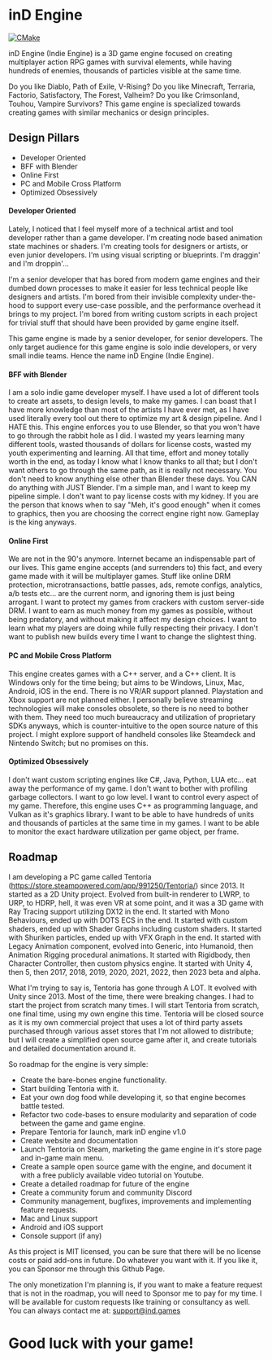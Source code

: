 # inD Engine

[![CMake](https://github.com/inD-games/engine/actions/workflows/cmake.yml/badge.svg?branch=main)](https://github.com/inD-games/engine/actions/workflows/cmake.yml)

inD Engine (Indie Engine) is a 3D game engine focused on creating multiplayer action RPG games with survival elements, while having hundreds of enemies, thousands of particles visible at the same time.

Do you like Diablo, Path of Exile, V-Rising? Do you like Minecraft, Terraria, Factorio, Satisfactory, The Forest, Valheim? Do you like Crimsonland, Touhou, Vampire Survivors? This game engine is specialized towards creating games with similar mechanics or design principles.

## Design Pillars
  * Developer Oriented
  * BFF with Blender
  * Online First
  * PC and Mobile Cross Platform
  * Optimized Obsessively
  
#### Developer Oriented
Lately, I noticed that I feel myself more of a technical artist and tool developer rather than a game developer. I'm creating node based animation state machines or shaders. I'm creating tools for designers or artists, or even junior developers. I'm using visual scripting or blueprints. I'm draggin' and I'm droppin'...

I'm a senior developer that has bored from modern game engines and their dumbed down processes to make it easier for less technical people like designers and artists. I'm bored from their invisible complexity under-the-hood to support every use-case possible, and the performance overhead it brings to my project. I'm bored from writing custom scripts in each project for trivial stuff that should have been provided by game engine itself.

This game engine is made by a senior developer, for senior developers. The only target audience for this game engine is solo indie developers, or very small indie teams. Hence the name inD Engine (Indie Engine).

#### BFF with Blender
I am a solo indie game developer myself. I have used a lot of different tools to create art assets, to design levels, to make my games. I can boast that I have more knowledge than most of the artists I have ever met, as I have used literally every tool out there to optimize my art & design pipeline. And I HATE this. This engine enforces you to use Blender, so that you won't have to go through the rabbit hole as I did. I wasted my years learning many different tools, wasted thousands of dollars for license costs, wasted my youth experimenting and learning. All that time, effort and money totally worth in the end, as today I know what I know thanks to all that; but I don't want others to go through the same path, as it is really not necessary. You don't need to know anything else other than Blender these days. You CAN do anything with JUST Blender. I'm a simple man, and I want to keep my pipeline simple. I don't want to pay license costs with my kidney. If you are the person that knows when to say "Meh, it's good enough" when it comes to graphics, then you are choosing the correct engine right now. Gameplay is the king anyways.

#### Online First
We are not in the 90's anymore. Internet became an indispensable part of our lives. This game engine accepts (and surrenders to) this fact, and every game made with it will be multiplayer games. Stuff like online DRM protection, microtransactions, battle passes, ads, remote configs, analytics, a/b tests etc... are the current norm, and ignoring them is just being arrogant. I want to protect my games from crackers with custom server-side DRM. I want to earn as much money from my games as possible, without being predatory, and without making it affect my design choices. I want to learn what my players are doing while fully respecting their privacy. I don't want to publish new builds every time I want to change the slightest thing.

#### PC and Mobile Cross Platform
This engine creates games with a C++ server, and a C++ client. It is Windows only for the time being; but aims to be Windows, Linux, Mac, Android, iOS in the end. There is no VR/AR support planned. Playstation and Xbox support are not planned either. I personally believe streaming technologies will make consoles obsolete, so there is no need to bother with them. They need too much bureaucracy and utilization of proprietary SDKs anyways, which is counter-intuitive to the open source nature of this project. I might explore support of handheld consoles like Steamdeck and Nintendo Switch; but no promises on this.

#### Optimized Obsessively
I don't want custom scripting engines like C#, Java, Python, LUA etc... eat away the performance of my game. I don't want to bother with profiling garbage collectors. I want to go low level. I want to control every aspect of my game. Therefore, this engine uses C++ as programming language, and Vulkan as it's graphics library. I want to be able to have hundreds of units and thousands of particles at the same time in my games. I want to be able to monitor the exact hardware utilization per game object, per frame.

## Roadmap
I am developing a PC game called Tentoria (https://store.steampowered.com/app/991250/Tentoria/) since 2013. It started as a 2D Unity project. Evolved from built-in renderer to LWRP, to URP, to HDRP, hell, it was even VR at some point, and it was a 3D game with Ray Tracing support utilizing DX12 in the end. It started with Mono Behaviours, ended up with DOTS ECS in the end. It started with custom shaders, ended up with Shader Graphs including custom shaders. It started with Shuriken particles, ended up with VFX Graph in the end. It started with Legacy Animation component, evolved into Generic, into Humanoid, then Animation Rigging procedural animations. It started with Rigidbody, then Character Controller, then custom physics engine. It started with Unity 4, then 5, then 2017, 2018, 2019, 2020, 2021, 2022, then 2023 beta and alpha.

What I'm trying to say is, Tentoria has gone through A LOT. It evolved with Unity since 2013. Most of the time, there were breaking changes. I had to start the project from scratch many times. I will start Tentoria from scratch, one final time, using my own engine this time. Tentoria will be closed source as it is my own commercial project that uses a lot of third party assets purchased through various asset stores that I'm not allowed to distribute; but I will create a simplified open source game after it, and create tutorials and detailed documentation around it.

So roadmap for the engine is very simple:
  * Create the bare-bones engine functionality.
  * Start building Tentoria with it.
  * Eat your own dog food while developing it, so that engine becomes battle tested.
  * Refactor two code-bases to ensure modularity and separation of code between the game and game engine.
  * Prepare Tentoria for launch, mark inD engine v1.0
  * Create website and documentation
  * Launch Tentoria on Steam, marketing the game engine in it's store page and in-game main menu.
  * Create a sample open source game with the engine, and document it with a free publicly available video tutorial on Youtube.
  * Create a detailed roadmap for future of the engine
  * Create a community forum and community Discord  
  * Community management, bugfixes, improvements and implementing feature requests.
  * Mac and Linux support
  * Android and iOS support
  * Console support (if any)

As this project is MIT licensed, you can be sure that there will be no license costs or paid add-ons in future. Do whatever you want with it. If you like it, you can Sponsor me through this Github Page. 

The only monetization I'm planning is, if you want to make a feature request that is not in the roadmap, you will need to Sponsor me to pay for my time. I will be available for custom requests like training or consultancy as well. You can always contact me at: support@ind.games

# Good luck with your game!
